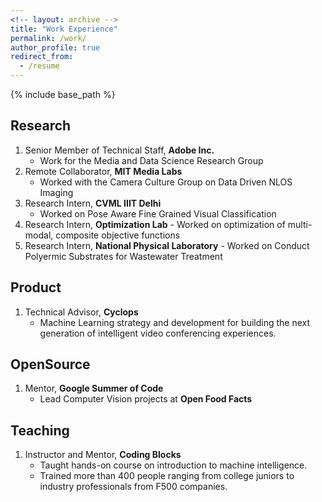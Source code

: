 ```yaml
---
<!-- layout: archive -->
title: "Work Experience"
permalink: /work/
author_profile: true
redirect_from:
  - /resume
---
```


{% include base_path %}

<!-- [[PDF]](http://lantaoyu.github.io/files/lantaoyu_cv.pdf) -->

<!-- <embed src="http://lantaoyu.com/files/lantaoyu_cv.pdf" width="650" height="1800" type='application/pdf'> -->
## Research
1. Senior Member of Technical Staff, <b>Adobe Inc.</b> &nbsp; &nbsp; <br>
	- Work for the Media and Data Science Research Group
2. Remote Collaborator, <b>MIT Media Labs</b>
	- Worked with the Camera Culture Group on Data Driven NLOS Imaging
3. Research Intern, <b>CVML IIIT Delhi</b>
	- Worked on Pose Aware Fine Grained Visual Classification
4. Research Intern, <b>Optimization Lab</b>
        - Worked on optimization of multi-modal, composite objective functions
5. Research Intern, <b>National Physical Laboratory</b>
        - Worked on Conduct Polyermic Substrates for Wastewater Treatment

## Product
1. Technical Advisor, <b>Cyclops</b>
	- Machine Learning strategy and development for building the next generation of intelligent video conferencing experiences.

## OpenSource
1. Mentor, <b>Google Summer of Code</b>
	- Lead Computer Vision projects at <b>Open Food Facts</b>

## Teaching
1. Instructor and Mentor, <b>Coding Blocks</b>
	- Taught hands-on course on introduction to machine intelligence.
	- Trained more than 400 people ranging from college juniors to industry professionals from F500 companies.
